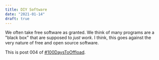 ```yaml
---
title: DIY Software
date: "2021-01-14"
draft: true
---
```


We often take free software as granted. We think of many programs are a "black box" that are supposed to _just work_. I think, this goes against the very nature of free and open source software.

This is post 004 of [#100DaysToOffload](https://100daystooffload.com/).
